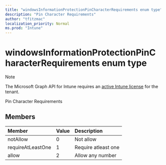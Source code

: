 ```yaml
---
title: "windowsInformationProtectionPinCharacterRequirements enum type"
description: "Pin Character Requirements"
author: "tfitzmac"
localization_priority: Normal
ms.prod: "Intune"
---
```


# windowsInformationProtectionPinCharacterRequirements enum type

> [!NOTE]
> The Microsoft Graph API for Intune requires an [active Intune license](https://go.microsoft.com/fwlink/?linkid=839381) for the tenant.

Pin Character Requirements

## Members
|Member|Value|Description|
|:---|:---|:---|
|notAllow|0|Not allow|
|requireAtLeastOne|1|Require atleast one|
|allow|2|Allow any number|



